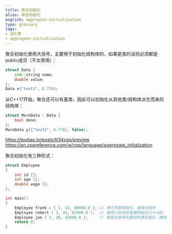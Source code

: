 ```yaml
---
title: 聚合初始化
alias: 聚合初始化
english: aggregate-initialization
type: glossary
tags:
- 词汇表
- aggregate-initialization
---
```



聚合初始化使用大括号，主要用于初始化结构体的，如果是类的话则必须都是public成员（不太常用）：

```cpp
struct Data {
    std::string name;
    double value;
};
Data x{"test1", 6.778};
```

从C++17开始，聚合还可以有基类，因此可以初始化从其他类/结构体派生而来的结构体：

```cpp
struct MoreData : Data {
    bool done;
};
MoreData y{{"test1", 6.778}, false};
```

https://toutiao.io/posts/tt34ysp/preview
https://en.cppreference.com/w/cpp/language/aggregate_initialization

聚合初始化有三种形式：

```cpp
struct Employee
{
    int id {};
    int age {};
    double wage {};
};

int main()
{
    Employee frank = { 1, 32, 60000.0 }; // 拷贝列表初始化，使用大括号
    Employee robert ( 3, 45, 62500.0 );  // 使用小括号的直接初始化(C++20)
    Employee joe { 2, 28, 45000.0 };     // 使用大括号列表的列表初始化（推荐）
    return 0;
}
```